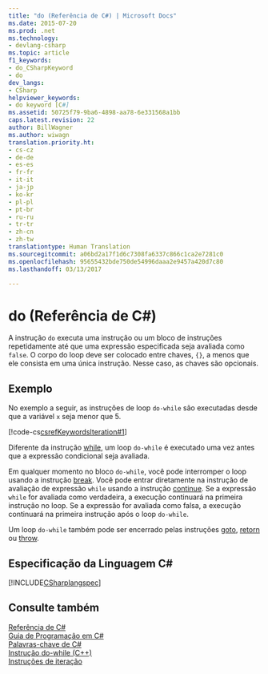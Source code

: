 ```yaml
---
title: "do (Referência de C#) | Microsoft Docs"
ms.date: 2015-07-20
ms.prod: .net
ms.technology:
- devlang-csharp
ms.topic: article
f1_keywords:
- do_CSharpKeyword
- do
dev_langs:
- CSharp
helpviewer_keywords:
- do keyword [C#]
ms.assetid: 50725f79-9ba6-4898-aa78-6e331568a1bb
caps.latest.revision: 22
author: BillWagner
ms.author: wiwagn
translation.priority.ht:
- cs-cz
- de-de
- es-es
- fr-fr
- it-it
- ja-jp
- ko-kr
- pl-pl
- pt-br
- ru-ru
- tr-tr
- zh-cn
- zh-tw
translationtype: Human Translation
ms.sourcegitcommit: a06bd2a17f1d6c7308fa6337c866c1ca2e7281c0
ms.openlocfilehash: 95655432bde750de54996daaa2e9457a420d7c80
ms.lasthandoff: 03/13/2017

---
```

# <a name="do-c-reference"></a>do (Referência de C#)
A instrução `do` executa uma instrução ou um bloco de instruções repetidamente até que uma expressão especificada seja avaliada como `false`. O corpo do loop deve ser colocado entre chaves, `{}`, a menos que ele consista em uma única instrução. Nesse caso, as chaves são opcionais.  
  
## <a name="example"></a>Exemplo  
 No exemplo a seguir, as instruções de loop `do-while` são executadas desde que a variável `x` seja menor que 5.  
  
 [!code-cs[csrefKeywordsIteration#1](../../../csharp/language-reference/keywords/codesnippet/CSharp/do_1.cs)]  
  
 Diferente da instrução [while](../../../csharp/language-reference/keywords/while.md), um loop `do-while` é executado uma vez antes que a expressão condicional seja avaliada.  
  
 Em qualquer momento no bloco `do-while`, você pode interromper o loop usando a instrução [break](../../../csharp/language-reference/keywords/break.md). Você pode entrar diretamente na instrução de avaliação de expressão `while` usando a instrução [continue](../../../csharp/language-reference/keywords/continue.md). Se a expressão `while` for avaliada como verdadeira, a execução continuará na primeira instrução no loop. Se a expressão for avaliada como falsa, a execução continuará na primeira instrução após o loop `do-while`.  
  
 Um loop `do-while` também pode ser encerrado pelas instruções [goto](../../../csharp/language-reference/keywords/goto.md), [retorn](../../../csharp/language-reference/keywords/return.md) ou [throw](../../../csharp/language-reference/keywords/throw.md).  
  
## <a name="c-language-specification"></a>Especificação da Linguagem C#  
 [!INCLUDE[CSharplangspec](../../../csharp/language-reference/keywords/includes/csharplangspec_md.md)]  
  
## <a name="see-also"></a>Consulte também  
 [Referência de C#](../../../csharp/language-reference/index.md)   
 [Guia de Programação em C#](../../../csharp/programming-guide/index.md)   
 [Palavras-chave de C#](../../../csharp/language-reference/keywords/index.md)   
 [Instrução do-while (C++)](https://docs.microsoft.com/cpp/cpp/do-while-statement-cpp)   
 [Instruções de iteração](../../../csharp/language-reference/keywords/iteration-statements.md)
